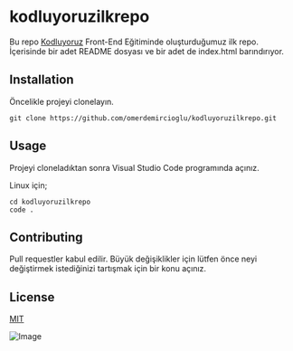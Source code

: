 # kodluyoruzilkrepo

Bu repo [Kodluyoruz](http://kodluyoruz.org) Front-End Eğitiminde oluşturduğumuz ilk repo. İçerisinde bir adet
README dosyası ve bir adet de index.html barındırıyor.

## Installation

Öncelikle projeyi clonelayın. 

`git clone https://github.com/omerdemircioglu/kodluyoruzilkrepo.git`

## Usage

Projeyi cloneladıktan sonra Visual Studio Code programında açınız.

Linux için; 

```
cd kodluyoruzilkrepo
code .
```

## Contributing

Pull requestler kabul edilir. Büyük değişiklikler için lütfen önce neyi değiştirmek
istediğinizi tartışmak için bir konu açınız.

## License

[MIT](https://choosealicense.com/licenses/mit/)

![Image](http://url/a.png)
